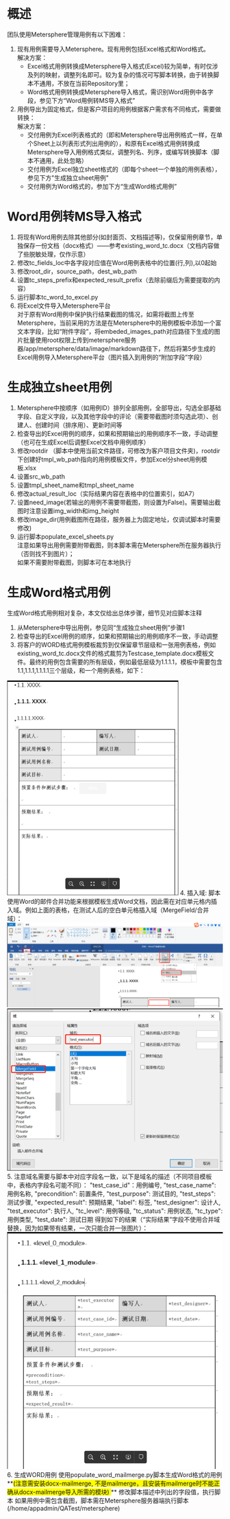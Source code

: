 # 概述  
团队使用Metersphere管理用例有以下困难：  
1. 现有用例需要导入Metersphere。现有用例包括Excel格式和Word格式。  
   解决方案：  
   * Excel格式用例转换成Metersphere导入格式(Excel)较为简单，有时仅涉及列的映射，调整列名即可。较为复杂的情况可写脚本转换，由于转换脚本不通用，不放在当前Repository里；    
   * Word格式用例转换成Metersphere导入格式，需识别Word用例中各字段，参见下方“Word用例转MS导入格式”
2. 用例导出为固定格式，但是客户项目的用例根据客户需求有不同格式，需要做转换：  
   解决方案：  
   * 交付用例为Excel列表格式的（即和Metersphere导出用例格式一样，在单个Sheet上以列表形式列出用例的），和原有Excel格式用例转换成Metersphere导入用例格式类似，调整列名、列序，或编写转换脚本（脚本不通用，此处忽略）  
   * 交付用例为Excel独立sheet格式的（即每个sheet一个单独的用例表格），参见下方"生成独立sheet用例"  
   * 交付用例为Word格式的，参加下方“生成Word格式用例”
   

# Word用例转MS导入格式  
1. 将现有Word用例去除其他部分(如封面页、文档描述等)，仅保留用例章节，单独保存一份文档（docx格式）——参考existing_word_tc.docx（文档内容做了些脱敏处理，仅作示意） 
2. 修改tc_fields_loc中各字段对应值在Word用例表格中的位置(行,列),以0起始  
3. 修改root_dir，source_path，dest_wb_path  
4. 设置tc_steps_prefix和expected_result_prefix（去除前缀后为需要提取的内容）  
5. 运行脚本tc_word_to_excel.py
6. 将Excel文件导入Metersphere平台  
对于原有Word用例中保护执行结果截图的情况，如需将截图上传至Metersphere，当前采用的方法是在Metersphere中的用例模板中添加一个富文本字段，比如“附件字段”，将embeded_images_path对应路径下生成的图片批量使用root权限上传到metersphere服务器/app/metersphere/data/image/markdown路径下，然后将第5步生成的Excel用例导入Metersphere平台（图片插入到用例的“附加字段”字段）


# 生成独立sheet用例  
1. Metersphere中按顺序（如用例ID）排列全部用例，全部导出，勾选全部基础字段、自定义字段，以及其他字段中的评论（需要带截图时须勾选此项）、创建人、创建时间（排序用）、更新时间等
2. 检查导出的Excel用例的顺序，如果和预期输出的用例顺序不一致，手动调整（也可在生成Excel后调整Excel文档中用例顺序）
3. 修改rootdir （脚本中使用当前文件路径，可修改为客户项目文件夹)，rootdir下创建好tmpl_wb_path指向的用例模板文件，参加Excel分sheet用例模板.xlsx
4. 设置src_wb_path
5. 设置tmpl_sheet_name和tmpl_sheet_name
6. 修改actual_result_loc（实际结果内容在表格中的位置索引，如A7）
7. 设置need_image(若输出的用例不需要带截图，则设置为False)。需要输出截图时注意设置img_width和img_height
8. 修改image_dir(用例截图所在路径，服务器上为固定地址，仅调试脚本时需要修改)
9. 运行脚本populate_excel_sheets.py  
注意如果导出用例需要附带截图，则本脚本需在Metersphere所在服务器执行（否则找不到图片）；  
如果不需要附带截图，则脚本可在本地执行


#  生成Word格式用例  
生成Word格式用例相对复杂，本文仅给出总体步骤，细节见对应脚本注释  
1. 从Metersphere中导出用例，参见同“生成独立sheet用例”步骤1
2. 检查导出的Excel用例的顺序，如果和预期输出的用例顺序不一致，手动调整
3. 将客户的WORD格式用例模板裁剪到仅保留章节层级和一张用例表格，例如existing_word_tc.docx文件的格式裁剪为Testcase_template.docx模板文件。最终的用例包含需要的所有层级，例如最低层级为1.1.1.1，模板中需要包含1.1,1.1.1,1.1.1.1三个层级，和一个用例表格，如下：  
<img src=".\mdimg\template.png"  width = 400 height = 500>  
4. 插入域: 脚本使用Word的邮件合并功能来根据模板生成Word文档，因此需在对应单元格内插入域。例如上面的表格，在测试人后的空白单元格插入域（MergeField/合并域）：  
<img src=".\mdimg\insert_field1.png">  
<img src=".\mdimg\insert_field2.png">
5. 注意域名需要与脚本中对应字段名一致，以下是域名的描述（不同项目模板中，表格内字段名可能不同）：  
"test_case_id"：用例编号,   
"test_case_name": 用例名称,  
"precondition": 前置条件,  
"test_purpose": 测试目的,  
"test_steps": 测试步骤,  
"expected_result": 预期结果,  
"label": 标签,  
"test_designer": 设计人,  
"test_executor": 执行人,  
"tc_level": 用例等级,  
"tc_status": 用例状态,  
"tc_type": 用例类型,  
"test_date": 测试日期  
得到如下的结果（“实际结果”字段不使用合并域替换，因为如果带有结果，一次只能合并一张图片）：  
<img src=".\mdimg\fields_inserted.png">  
6. 生成WORD用例  
使用populate_word_mailmerge.py脚本生成Word格式的用例**<span style="background-color:yellow;">(注意需安装docx-mailmerge, 不是mailmerge，且安装有mailmerge时不能正确从docx-mailmerge导入所需的模块) </span>** 
修改脚本描述中列出的字段值，执行脚本  
如果用例中需包含截图，脚本需在Metersphere服务器端执行脚本(/home/appadmin/QATest/metersphere)  







